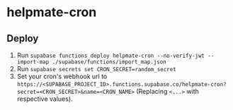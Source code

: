# helpmate-cron

## Deploy

1. Run `supabase functions deploy helpmate-cron --no-verify-jwt --import-map ./supabase/functions/import_map.json`
2. Run `supabase secrets set CRON_SECRET=random_secret`
3. Set your cron's webhook url to `https://<SUPABASE_PROJECT_ID>.functions.supabase.co/helpmate-cron?secret=<CRON_SECRET>&name=<CRON_NAME>` (Replacing `<...>` with respective values).
